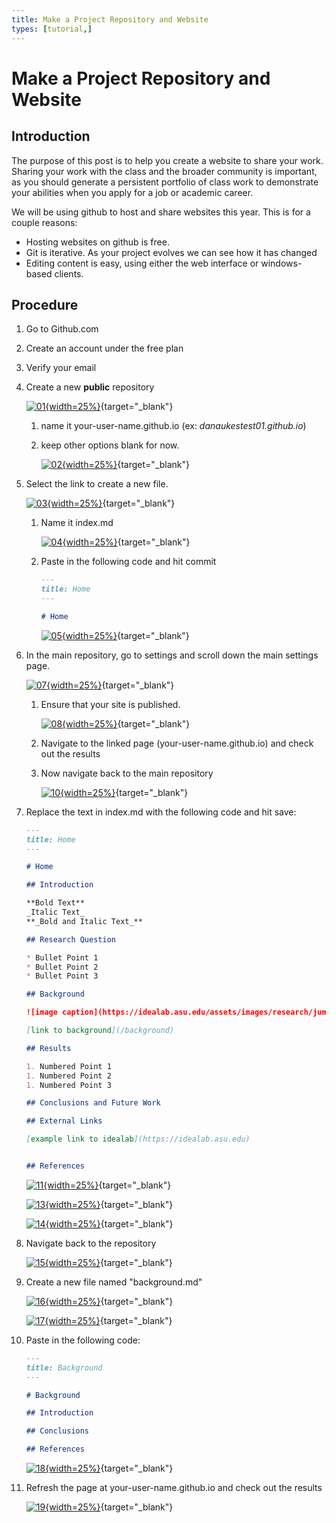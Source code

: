 ```yaml
---
title: Make a Project Repository and Website
types: [tutorial,] 
---
```


# Make a Project Repository and Website

## Introduction

The purpose of this post is to help you create a website to share your work.  Sharing your work with the class and the broader community is important, as you should generate a persistent portfolio of class work to demonstrate your abilities when you apply for a job or academic career.

We will be using github to host and share websites this year.  This is for a couple reasons:

* Hosting websites on github is free.
* Git is iterative.  As your project evolves we can see how it has changed
* Editing content is easy, using either the web interface or windows-based clients.


## Procedure

1. Go to Github.com
1. Create an account under the free plan 
1. Verify your email
1. Create a new **public** repository

    [![01](../../figures/create-a-project-repository-and-website/01.png){width=25%}](../../figures/create-a-project-repository-and-website/01.png){target="_blank"}

    1. name it your-user-name.github.io (ex: *danaukestest01.github.io*) 
    1. keep other options blank for now. 

        [![02](../../figures/create-a-project-repository-and-website/02.png){width=25%}](../../figures/create-a-project-repository-and-website/02.png){target="_blank"}

1. Select the link to create a new file.  

    [![03](../../figures/create-a-project-repository-and-website/03.png){width=25%}](../../figures/create-a-project-repository-and-website/03.png){target="_blank"}

    1. Name it index.md

        [![04](../../figures/create-a-project-repository-and-website/04.png){width=25%}](../../figures/create-a-project-repository-and-website/04.png){target="_blank"}

    1. Paste in the following code and hit commit

        ```markdown
        ---
        title: Home
        ---

        # Home

        ```

        [![05](../../figures/create-a-project-repository-and-website/05.png){width=25%}](../../figures/create-a-project-repository-and-website/05.png){target="_blank"}

1. In the main repository, go to settings and scroll down the main settings page.  

    [![07](../../figures/create-a-project-repository-and-website/07.png){width=25%}](../../figures/create-a-project-repository-and-website/07.png){target="_blank"}

    1. Ensure that your site is published.   

        [![08](../../figures/create-a-project-repository-and-website/09.png){width=25%}](../../figures/create-a-project-repository-and-website/09.png){target="_blank"}

    1. Navigate to the linked page (your-user-name.github.io) and check out the results

    1. Now navigate back to the main repository 

        [![10](../../figures/create-a-project-repository-and-website/10.png){width=25%}](../../figures/create-a-project-repository-and-website/10.png){target="_blank"}

1. Replace the text in index.md with the following code and hit save:

    ```markdown
    ---
    title: Home
    ---

    # Home

    ## Introduction

    **Bold Text**
    _Italic Text_
    **_Bold and Italic Text_**

    ## Research Question

    * Bullet Point 1
    * Bullet Point 2
    * Bullet Point 3

    ## Background

    ![image caption](https://idealab.asu.edu/assets/images/research/jumper1.png)

    [link to background](/background)

    ## Results

    1. Numbered Point 1
    1. Numbered Point 2
    1. Numbered Point 3

    ## Conclusions and Future Work

    ## External Links

    [example link to idealab](https://idealab.asu.edu)


    ## References
    ```

    [![11](../../figures/create-a-project-repository-and-website/11.png){width=25%}](../../figures/create-a-project-repository-and-website/11.png){target="_blank"}

    [![13](../../figures/create-a-project-repository-and-website/13.png){width=25%}](../../figures/create-a-project-repository-and-website/13.png){target="_blank"}

    [![14](../../figures/create-a-project-repository-and-website/14.png){width=25%}](../../figures/create-a-project-repository-and-website/14.png){target="_blank"}

1. Navigate back to the repository

    [![15](../../figures/create-a-project-repository-and-website/15.png){width=25%}](../../figures/create-a-project-repository-and-website/15.png){target="_blank"}

1. Create a new file named "background.md"

    [![16](../../figures/create-a-project-repository-and-website/16.png){width=25%}](../../figures/create-a-project-repository-and-website/16.png){target="_blank"}

    [![17](../../figures/create-a-project-repository-and-website/17.png){width=25%}](../../figures/create-a-project-repository-and-website/17.png){target="_blank"}

1. Paste in the following code:

    ```markdown
    ---
    title: Background
    ---

    # Background

    ## Introduction

    ## Conclusions

    ## References

    ```

    [![18](../../figures/create-a-project-repository-and-website/18.png){width=25%}](../../figures/create-a-project-repository-and-website/18.png){target="_blank"}

1. Refresh the page at your-user-name.github.io and check out the results

    [![19](../../figures/create-a-project-repository-and-website/19.png){width=25%}](../../figures/create-a-project-repository-and-website/19.png){target="_blank"}

